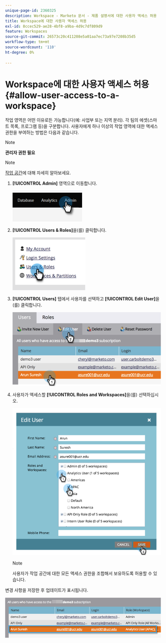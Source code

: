```yaml
---
unique-page-id: 2360325
description: Workspace - Marketo 문서 - 제품 설명서에 대한 사용자 액세스 허용
title: Workspace에 대한 사용자 액세스 허용
exl-id: 8ccec529-ae28-4bf8-a9ba-4d9c7df809d9
feature: Workspaces
source-git-commit: 26573c20c411208e5a01aa7ec73a97e7208b35d5
workflow-type: tm+mt
source-wordcount: '110'
ht-degree: 0%

---
```


# Workspace에 대한 사용자 액세스 허용 {#allow-user-access-to-a-workspace}

작업 영역은 어떤 이유로든 가능합니다(예: 사업부 또는 지역 분리). 각 팀의 에셋(스마트 목록, 프로그램 등)을 구분합니다. 사용자에게 하나 이상의 작업 영역에 대한 액세스 권한을 부여하는 방법은 다음과 같습니다.

>[!NOTE]
>
>**관리자 권한 필요**

>[!NOTE]
>
>[작업 공간](/help/marketo/product-docs/administration/workspaces-and-person-partitions/understanding-workspaces-and-person-partitions.md)에 대해 자세히 알아보세요.

1. **[!UICONTROL Admin]** 영역으로 이동합니다.

   ![](assets/allow-user-access-to-a-workspace-1.png)

1. **[!UICONTROL Users & Roles]**&#x200B;을(를) 클릭합니다.

   ![](assets/allow-user-access-to-a-workspace-2.png)

1. **[!UICONTROL Users]** 탭에서 사용자를 선택하고 **[!UICONTROL Edit User]**&#x200B;을(를) 클릭합니다.

   ![](assets/allow-user-access-to-a-workspace-3.png)

1. 사용자가 액세스할 **[!UICONTROL Roles and Workspaces]**&#x200B;을(를) 선택하십시오.

   ![](assets/allow-user-access-to-a-workspace-4.png)

   >[!NOTE]
   >
   >사용자가 작업 공간에 대한 모든 액세스 권한을 조합해서 보유하도록 허용할 수 있습니다.

변경 사항을 저장한 후 업데이트가 표시됩니다.

![](assets/allow-user-access-to-a-workspace-5.png)

